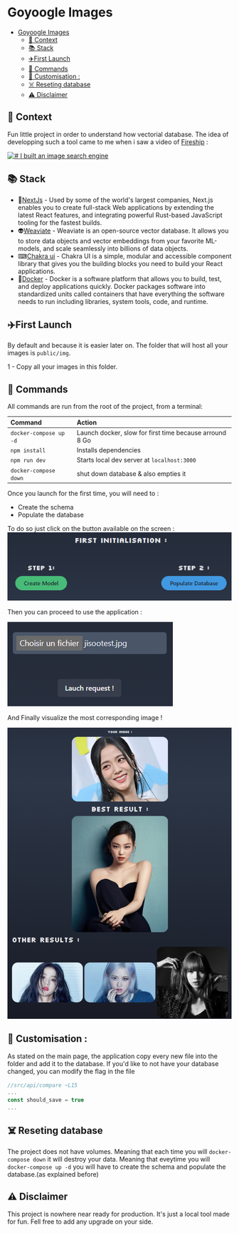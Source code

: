 # Goyoogle Images

- [Goyoogle Images](#goyoogle-images)
  - [🧾 Context](#-context)
  - [📚 Stack](#-stack)
  - [:airplane:First Launch](#airplanefirst-launch)
  - [🧞 Commands](#-commands)
  - [🔧 Customisation :](#-customisation-)
  - [☠️ Reseting database](#️-reseting-database)
  - [⚠️ Disclaimer](#️-disclaimer)
## 🧾 Context

Fun little project in order to understand how vectorial database. The idea of developping such a tool came to me when i saw a video of [Fireship](https://www.youtube.com/@beyondfireship) :

[![# I built an image search engine](https://img.youtube.com/vi/mBcBoGhFndY/maxresdefault.jpg)](https://www.youtube.com/watch?v=mBcBoGhFndY)

## 📚 Stack

- 🚀[NextJs](https://nextjs.org/) - Used by some of the world's largest companies, Next.js enables you to create full-stack Web applications by extending the latest React features, and integrating powerful Rust-based JavaScript tooling for the fastest builds.
- 👽[Weaviate](https://weaviate.io/) - Weaviate is an open-source vector database.
It allows you to store data objects and vector embeddings from your favorite ML-models,
and scale seamlessly into billions of data objects.
- ⌨[Chakra ui](https://chakra-ui.com/) - Chakra UI is a simple, modular and accessible component library that gives you the building blocks you need to build your React applications.
- 🐋[Docker](https://www.docker.com/) - Docker is a software platform that allows you to build, test, and deploy applications quickly. Docker packages software into standardized units called containers that have everything the software needs to run including libraries, system tools, code, and runtime.


## :airplane:First Launch

By default and because it is easier later on. The folder that will host all your images is `public/img`.

1 - Copy all your images in this folder.


## 🧞 Commands

All commands are run from the root of the project, from a terminal:

| Command                | Action                                           |
| :--------------------- | :----------------------------------------------- |
| `docker-compose up -d` | Launch docker, slow for first time because arround 8 Go                                    |
| `npm install`          | Installs dependencies                            |
| `npm run dev`          | Starts local dev server at `localhost:3000`      |
| `docker-compose down`          | shut down database & also empties it                            |


Once you launch for the first time, you will need to :

- Create the schema
- Populate the database

To do so just click on the button available on the screen :
![Launch](public/doc/screen1.png)

Then you can proceed to use the application :

![search](public/doc/screen2.png)

And Finally visualize the most corresponding image !

![results](public/doc/screen3.png)


## 🔧 Customisation :

As stated on the main page, the application copy every new file into the folder and add it to the database. If you'd like to not have your database changed, you can modify the flag in the file 

```typescript
//src/api/compare ~L15
...
const should_save = true
...
```

## ☠️ Reseting database

The project does not have volumes. Meaning that each time you will `docker-compose down` it will destroy your data. Meaning that eveytime you will `docker-compose up -d` you will have to create the schema and populate the database.(as explained before)


## ⚠️ Disclaimer

This project is nowhere near ready for production. It's just a local tool made for fun. Fell free to add any upgrade on your side.

